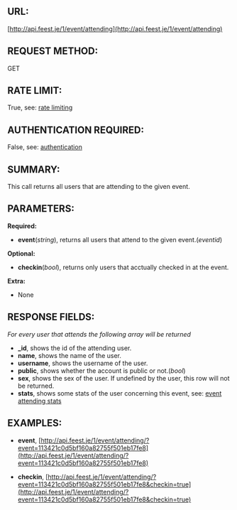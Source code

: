 URL:
----
[http://api.feest.je/1/event/attending](http://api.feest.je/1/event/attending)

REQUEST METHOD:
---------------
GET

RATE LIMIT:
-----------
True, see: [rate limiting](<link naar ratelimitpagina>)

AUTHENTICATION REQUIRED:
------------------------
False, see: [authentication](<link naar authenticationpagina>)

SUMMARY:
--------
This call returns all users that are attending to the given event.

PARAMETERS:
-----------

**Required:**

 - **event**(*string*), returns all users that attend to the given event.(*eventid*)

**Optional:**

 - **checkin**(*bool*), returns only users that acctually checked in at the event.

**Extra:**

 - None

RESPONSE FIELDS:
----------------

*For every user that attends the following array will be returned*

 - **_id**, shows the id of the attending user.
 - **name**, shows the name of the user.
 - **username**, shows the username of the user.
 - **public**, shows whether the account is public or not.(*bool*)
 - **sex**, shows the sex of the user. If undefined by the user, this row will not be returned.
 - **stats**, shows some stats of the user concerning this event, see: [event attending stats](<link naar stats pagina>)


EXAMPLES:
---------
 - **event**, [http://api.feest.je/1/event/attending/?event=113421c0d5bf160a82755f501eb17fe8](http://api.feest.je/1/event/attending/?event=113421c0d5bf160a82755f501eb17fe8)
 
 - **checkin**, [http://api.feest.je/1/event/attending/?event=113421c0d5bf160a82755f501eb17fe8&checkin=true](http://api.feest.je/1/event/attending/?event=113421c0d5bf160a82755f501eb17fe8&checkin=true)
